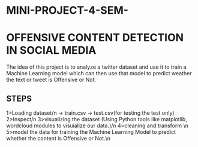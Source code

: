 # MINI-PROJECT-4-SEM-
# OFFENSIVE CONTENT DETECTION IN SOCIAL MEDIA
The idea of this project is to analyze a twitter dataset and use it to train a Machine Learning model which can then use that model to predict weather the text or tweet is Offensive or Not.

## STEPS
1>Loading dataset/n
-> train.csv
-> test.csv(for testing the test only)
2>Inspect/n
3>visualizing the dataset (Using Python tools like matplotlib, wordcloud modules to visuialize our data.)/n
4>cleaning and transform \n
5>model the data for training the Machine Learning Model to predict whether the content is Offensive or Not.\n
